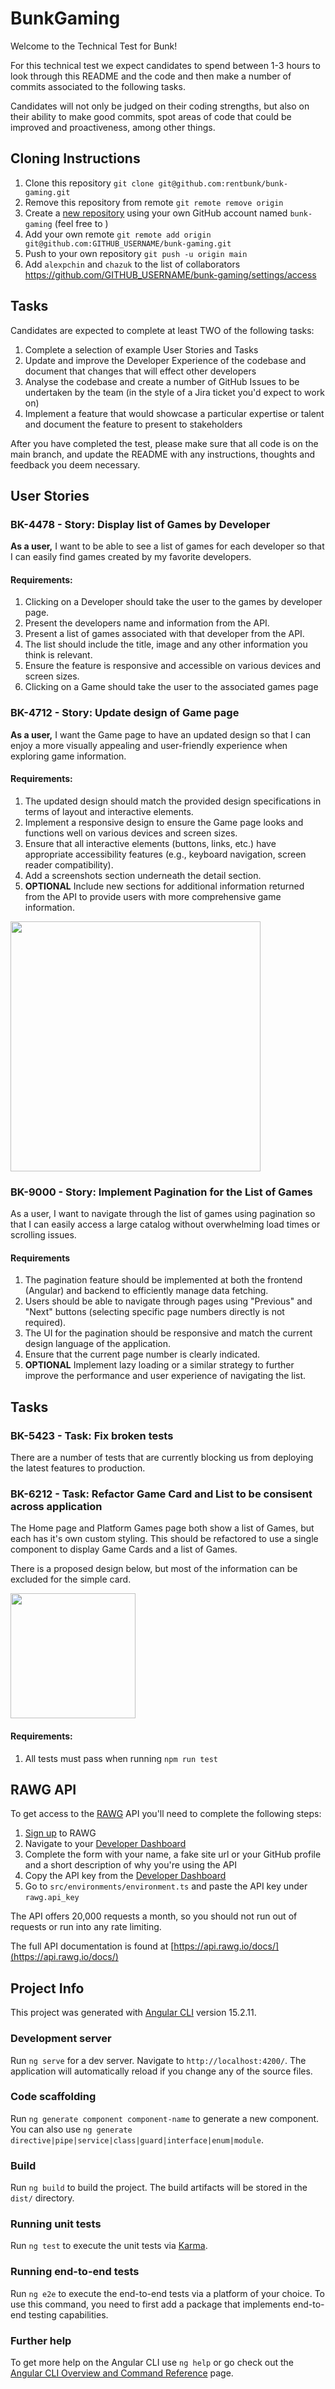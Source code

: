 # BunkGaming

Welcome to the Technical Test for Bunk!

For this technical test we expect candidates to spend between 1-3 hours to look through this README and the code and then make a number of commits associated to the following tasks.

Candidates will not only be judged on their coding strengths, but also on their ability to make good commits, spot areas of code that could be improved and proactiveness, among other things.

## Cloning Instructions

1. Clone this repository `git clone git@github.com:rentbunk/bunk-gaming.git`
2. Remove this repository from remote `git remote remove origin`
3. Create a [new repository](https://github.com/new) using your own GitHub account named `bunk-gaming` (feel free to )
4. Add your own remote `git remote add origin git@github.com:GITHUB_USERNAME/bunk-gaming.git`
5. Push to your own repository `git push -u origin main`
6. Add `alexpchin` and `chazuk` to the list of collaborators https://github.com/GITHUB_USERNAME/bunk-gaming/settings/access

## Tasks

Candidates are expected to complete at least TWO of the following tasks:

1. Complete a selection of example User Stories and Tasks
2. Update and improve the Developer Experience of the codebase and document that changes that will effect other developers
3. Analyse the codebase and create a number of GitHub Issues to be undertaken by the team (in the style of a Jira ticket you'd expect to work on)
4. Implement a feature that would showcase a particular expertise or talent and document the feature to present to stakeholders

After you have completed the test, please make sure that all code is on the main branch, and update the README with any instructions, thoughts and feedback you deem necessary.

## User Stories

### BK-4478 - Story: Display list of Games by Developer

**As a user,** I want to be able to see a list of games for each developer so that I can easily find games created by my favorite developers.

#### Requirements:

1. Clicking on a Developer should take the user to the games by developer page.
2. Present the developers name and information from the API.
3. Present a list of games associated with that developer from the API.
4. The list should include the title, image and any other information you think is relevant.
5. Ensure the feature is responsive and accessible on various devices and screen sizes.
6. Clicking on a Game should take the user to the associated games page

### BK-4712 - Story: Update design of Game page

**As a user,** I want the Game page to have an updated design so that I can enjoy a more visually appealing and user-friendly experience when exploring game information.

#### Requirements:

1. The updated design should match the provided design specifications in terms of layout and interactive elements.
2. Implement a responsive design to ensure the Game page looks and functions well on various devices and screen sizes.
3. Ensure that all interactive elements (buttons, links, etc.) have appropriate accessibility features (e.g., keyboard navigation, screen reader compatibility).
4. Add a screenshots section underneath the detail section.
5. **OPTIONAL** Include new sections for additional information returned from the API to provide users with more comprehensive game information.

<img src="./doc-assets/game-page-design.png" alt="" width="400" />

### BK-9000 - Story: Implement Pagination for the List of Games

As a user, I want to navigate through the list of games using pagination so that I can easily access a large catalog without overwhelming load times or scrolling issues.

#### Requirements

1. The pagination feature should be implemented at both the frontend (Angular) and backend to efficiently manage data fetching.
2. Users should be able to navigate through pages using "Previous" and "Next" buttons (selecting specific page numbers directly is not required).
3. The UI for the pagination should be responsive and match the current design language of the application.
4. Ensure that the current page number is clearly indicated.
5. **OPTIONAL** Implement lazy loading or a similar strategy to further improve the performance and user experience of navigating the list.

## Tasks

### BK-5423 - Task: Fix broken tests

There are a number of tests that are currently blocking us from deploying the latest features to production.

### BK-6212 - Task: Refactor Game Card and List to be consisent across application

The Home page and Platform Games page both show a list of Games, but each has it's own custom styling. This should be refactored to use a single component to display Game Cards and a list of Games.

There is a proposed design below, but most of the information can be excluded for the simple card.

<img src="./doc-assets/game-card-design.png" alt="" width="200" />

#### Requirements:

1. All tests must pass when running `npm run test`

## RAWG API

To get access to the [RAWG](https://rawg.io/) API you'll need to complete the following steps:

1. [Sign up](https://rawg.io/signup) to RAWG
2. Navigate to your [Developer Dashboard](https://rawg.io/login/?forward=developer)
3. Complete the form with your name, a fake site url or your GitHub profile and a short description of why you're using the API
4. Copy the API key from the [Developer Dashboard](https://rawg.io/login/?forward=developer)
5. Go to `src/environments/environment.ts` and paste the API key under `rawg.api_key`

The API offers 20,000 requests a month, so you should not run out of requests or run into any rate limiting.

The full API documentation is found at [https://api.rawg.io/docs/](https://api.rawg.io/docs/)

## Project Info

This project was generated with [Angular CLI](https://github.com/angular/angular-cli) version 15.2.11.

### Development server

Run `ng serve` for a dev server. Navigate to `http://localhost:4200/`. The application will automatically reload if you change any of the source files.

### Code scaffolding

Run `ng generate component component-name` to generate a new component. You can also use `ng generate directive|pipe|service|class|guard|interface|enum|module`.

### Build

Run `ng build` to build the project. The build artifacts will be stored in the `dist/` directory.

### Running unit tests

Run `ng test` to execute the unit tests via [Karma](https://karma-runner.github.io).

### Running end-to-end tests

Run `ng e2e` to execute the end-to-end tests via a platform of your choice. To use this command, you need to first add a package that implements end-to-end testing capabilities.

### Further help

To get more help on the Angular CLI use `ng help` or go check out the [Angular CLI Overview and Command Reference](https://angular.io/cli) page.
